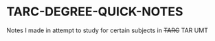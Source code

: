 # TARC-DEGREE-QUICK-NOTES

Notes I made in attempt to study for certain subjects in ~~TARC~~ TAR UMT
